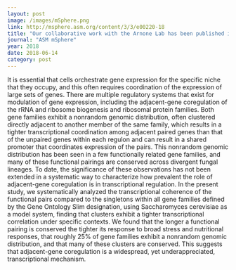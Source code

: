 ```yaml
---
layout: post
image: /images/mSphere.png
link: http://msphere.asm.org/content/3/3/e00220-18
title: "Our collaborative work with the Arnone Lab has been published in ASM mSphere!"
journal: "ASM mSphere"
year: 2018
date: 2018-06-14
category: post
---
```

It is essential that cells orchestrate gene expression for the specific
niche that they occupy, and this often requires coordination of the expression of
large sets of genes. There are multiple regulatory systems that exist for modulation
of gene expression, including the adjacent-gene coregulation of the rRNA and ribosome
biogenesis and ribosomal protein families. Both gene families exhibit a nonrandom
genomic distribution, often clustered directly adjacent to another member
of the same family, which results in a tighter transcriptional coordination among adjacent
paired genes than that of the unpaired genes within each regulon and can
result in a shared promoter that coordinates expression of the pairs. This nonrandom
genomic distribution has been seen in a few functionally related gene families,
and many of these functional pairings are conserved across divergent fungal lineages.
To date, the significance of these observations has not been extended in a
systematic way to characterize how prevalent the role of adjacent-gene coregulation
is in transcriptional regulation. In the present study, we systematically analyzed the
transcriptional coherence of the functional pairs compared to the singletons within
all gene families defined by the Gene Ontology Slim designation, using Saccharomyces
cerevisiae as a model system, finding that clusters exhibit a tighter transcriptional
correlation under specific contexts. We found that the longer a functional pairing is
conserved the tighter its response to broad stress and nutritional responses, that
roughly 25% of gene families exhibit a nonrandom genomic distribution, and that
many of these clusters are conserved. This suggests that adjacent-gene coregulation
is a widespread, yet underappreciated, transcriptional mechanism.
